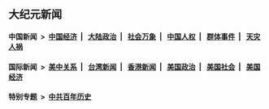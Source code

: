 ## 大纪元新闻

#### 中国新闻 &nbsp;>&nbsp; [中国经济](indexes/ncid283/README.md?12090445) &nbsp;| &nbsp; [大陆政治](indexes/ncid277/README.md?12090445) &nbsp;| &nbsp; [社会万象](indexes/ncid282/README.md?12090445) &nbsp;| &nbsp; [中国人权](indexes/ncid278/README.md?12090445) &nbsp;| &nbsp; [群体事件](indexes/ncid279/README.md?12090445) &nbsp;| &nbsp; [天灾人祸](indexes/ncid280/README.md?12090445)

#### 国际新闻 &nbsp;>&nbsp; [美中关系](indexes/nf1412576/README.md?12090445) &nbsp;| &nbsp; [台湾新闻](indexes/ncid1349361/README.md?12090445) &nbsp;| &nbsp; [香港新闻](indexes/ncid1349362/README.md?12090445) &nbsp;| &nbsp; [美国政治](indexes/ncid1078159/README.md?12090445) &nbsp;| &nbsp; [美国社会](indexes/ncid1078160/README.md?12090445) &nbsp;| &nbsp; [美国经济](indexes/ncid1078158/README.md?12090445)

#### 特别专题 &nbsp;>&nbsp; [中共百年历史](https://github.com/epoch-news/epoch-special/blob/master/README.md?12090445)  
